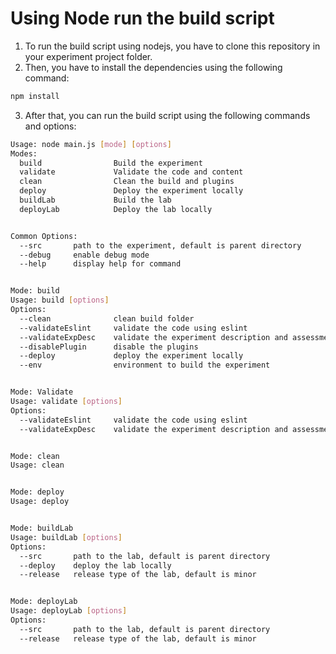 # Using Node run the build script 

1. To run the build script using nodejs, you have to clone this repository in your experiment project folder. 
2. Then, you have to install the dependencies using the following command:
```bash
npm install
```
3. After that, you can run the build script using the following commands and options:
```bash
Usage: node main.js [mode] [options]
Modes:
  build                Build the experiment
  validate             Validate the code and content
  clean                Clean the build and plugins
  deploy               Deploy the experiment locally
  buildLab             Build the lab
  deployLab            Deploy the lab locally


Common Options:
  --src       path to the experiment, default is parent directory
  --debug     enable debug mode
  --help      display help for command


Mode: build
Usage: build [options]
Options:
  --clean              clean build folder
  --validateEslint     validate the code using eslint
  --validateExpDesc    validate the experiment description and assessment files
  --disablePlugin      disable the plugins
  --deploy             deploy the experiment locally
  --env                environment to build the experiment


Mode: Validate
Usage: validate [options]
Options:
  --validateEslint     validate the code using eslint
  --validateExpDesc    validate the experiment description and assessment files


Mode: clean
Usage: clean


Mode: deploy
Usage: deploy


Mode: buildLab
Usage: buildLab [options]
Options:
  --src       path to the lab, default is parent directory
  --deploy    deploy the lab locally
  --release   release type of the lab, default is minor


Mode: deployLab
Usage: deployLab [options]
Options:
  --src       path to the lab, default is parent directory
  --release   release type of the lab, default is minor
```
